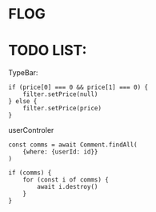 # FLOG


# TODO LIST:
TypeBar:

    if (price[0] === 0 && price[1] === 0) {
        filter.setPrice(null)
    } else {
        filter.setPrice(price)
    }

userControler

    const comms = await Comment.findAll(
        {where: {userId: id}}
    )

    if (comms) {
        for (const i of comms) {
            await i.destroy()
        }
    }
